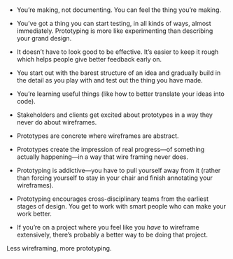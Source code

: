 

# 

 *  You’re making, not documenting. You can feel the thing you’re making.

 *  You’ve got a thing you can start testing, in all kinds of ways, almost immediately. Prototyping is
more like experimenting than describing your grand design.

 *  It doesn’t have to look good to be effective. It’s easier to keep it rough which helps people
give better feedback early on.

 *  You start out with the barest structure of an idea and gradually build in the detail as you play with and
test out the thing you have made.

 *  You’re learning useful things (like how to better translate your ideas into code).

 *  Stakeholders and clients get excited about prototypes in a way they never do about wireframes.

 *  Prototypes are concrete where wireframes are abstract.

 *  Prototypes create the impression of real progress—of something actually happening—in a way that wire
framing never does.

 *  Prototyping is addictive—you have to pull yourself away from it (rather than forcing yourself to stay in
your chair and finish annotating your wireframes).

 *  Prototyping encourages cross-disciplinary teams from the earliest stages of design. You get to work with
smart people who can make your work better.

 *  If you’re on a project where you feel like you *have* to wireframe extensively, there’s
probably a better way to be doing that project.

Less wireframing, more prototyping.

